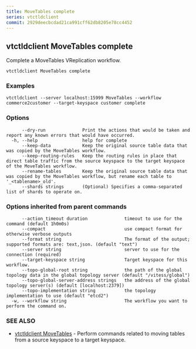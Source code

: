 ```yaml
---
title: MoveTables complete
series: vtctldclient
commit: 2929deecbcdad21ca991cff62db8205e78cc4452
---
```

## vtctldclient MoveTables complete

Complete a MoveTables VReplication workflow.

```
vtctldclient MoveTables complete
```

### Examples

```
vtctldclient --server localhost:15999 MoveTables --workflow commerce2customer --target-keyspace customer complete
```

### Options

```
      --dry-run              Print the actions that would be taken and report any known errors that would have occurred.
  -h, --help                 help for complete
      --keep-data            Keep the original source table data that was copied by the MoveTables workflow.
      --keep-routing-rules   Keep the routing rules in place that direct table traffic from the source keyspace to the target keyspace of the MoveTables workflow.
      --rename-tables        Keep the original source table data that was copied by the MoveTables workflow, but rename each table to '_<tablename>_old'.
      --shards strings       (Optional) Specifies a comma-separated list of shards to operate on.
```

### Options inherited from parent commands

```
      --action_timeout duration              timeout to use for the command (default 1h0m0s)
      --compact                              use compact format for otherwise verbose outputs
      --format string                        The format of the output; supported formats are: text,json. (default "text")
      --server string                        server to use for the connection (required)
      --target-keyspace string               Target keyspace for this workflow.
      --topo-global-root string              the path of the global topology data in the global topology server (default "/vitess/global")
      --topo-global-server-address strings   the address of the global topology server(s) (default [localhost:2379])
      --topo-implementation string           the topology implementation to use (default "etcd2")
  -w, --workflow string                      The workflow you want to perform the command on.
```

### SEE ALSO

* [vtctldclient MoveTables](./vtctldclient_movetables/)	 - Perform commands related to moving tables from a source keyspace to a target keyspace.

